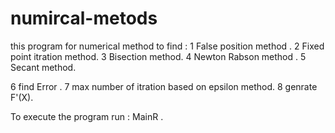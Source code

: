 # numircal-metods
this program for numerical method to find :
 1 False position method .
 2 Fixed point itration method.
 3 Bisection method.
 4 Newton Rabson method .
 5 Secant method.
 
 6 find Error .
 7 max number of itration based on epsilon method.
 8 genrate F'(X).
 
To execute the program  run  : MainR  .
